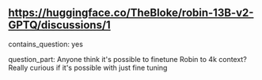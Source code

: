 ## https://huggingface.co/TheBloke/robin-13B-v2-GPTQ/discussions/1

contains_question: yes

question_part: Anyone think it's possible to finetune Robin to 4k context?
Really curious if it's possible with just fine tuning